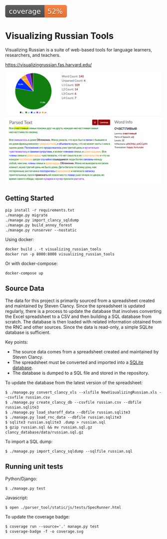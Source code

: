 ![Coverage Status](./coverage.svg)

# Visualizing Russian Tools

Visualizing Russian is a suite of web-based tools for language learners, researchers, and teachers. 

https://visualizingrussian.fas.harvard.edu/

![Visible Vocabulary](docs/img/visiblevocabulary.png)

## Getting Started

```
pip install -r requirements.txt
./manage.py migrate
./manage.py import_clancy_sqldump
./manage.py build_annoy_forest
./manage.py runserver --nostatic
```

Using docker:

```
docker build . -t visualizing_russian_tools
docker run -p 8000:8000 visualizing_russian_tools
```

Or with docker-compose:

```
docker-compose up
```

## Source Data

The data for this project is primarily sourced from a spreadsheet created and maintained by Steven Clancy. Since the spreadsheet is updated regularly, there is a process to update the database that involves converting the Excel spreadsheet to a CSV and then building a SQL database from scratch. The database is then loaded with related information obtained from the RNC and other sources. Since the data is read-only, a simple SQLite database is sufficient.

Key points:
- The source data comes from a spreadsheet created and maintained by Steven Clancy.
- The spreadsheet must be converted and imported into a [SQLite database](https://www.sqlite.org/index.html).
- The database is dumped to a SQL file and stored in the repository.

To update the database from the latest version of the spreadsheet:

```
$ ./manage.py convert_clancy_xls --xlsfile NewVisualizingRussian.xls --csvfile russian.csv
$ ./manage.py create_clancy_db --csvfile russian.csv --dbfile russian.sqlite3
$ ./manage.py load_sharoff_data --dbfile russian.sqlite3
$ ./manage.py load_rnc_data --dbfile russian.sqlite3
$ sqlite3 russian.sqlite3 .dump > russian.sql
$ gzip russian.sql && mv russian.sql.gz clancy_database/data/russian.sql.gz
```

To import a SQL dump:

```
$ ./manage.py import_clancy_sqldump --sqlfile russian.sql
```

## Running unit tests

Python/Django:

```
$ ./manage.py test
```

Javascript:

```
$ open ./parser_tool/static/js/tests/SpecRunner.html
```

To update the coverage badge:

```
$ coverage run --source='.' manage.py test
$ coverage-badge -f -o coverage.svg
```
